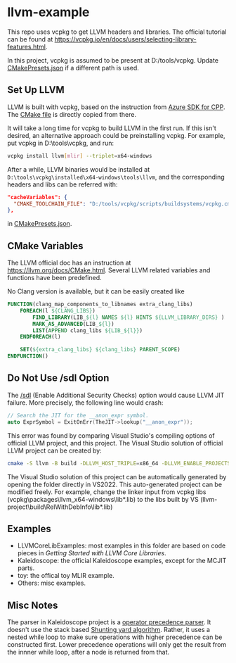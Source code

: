 # llvm-example

This repo uses vcpkg to get LLVM headers and libraries. The official tutorial can be found at https://vcpkg.io/en/docs/users/selecting-library-features.html.

In this project, vcpkg is assumed to be present at D:/tools/vcpkg. Update [CMakePresets.json](./CMakePresets.json) if a different path is used.

## Set Up LLVM

LLVM is built with vcpkg, based on the instruction from [Azure SDK for CPP](https://github.com/Azure/azure-sdk-for-cpp). The [CMake file](./cmake-modules/AzureVcpkg.cmake) is directly copied from there.

It will take a long time for vcpkg to build LLVM in the first run. If this isn't desired, an alternative approach could be preinstalling vcpkg.
For example, put vcpkg in D:\tools\vcpkg, and run:

```sh
vcpkg install llvm[mlir] --triplet=x64-windows
```

After a while, LLVM binaries would be installed at ```D:\tools\vcpkg\installed\x64-windows\tools\llvm```, and the corresponding headers and libs can be referred
with:

```json
"cacheVariables": {
  "CMAKE_TOOLCHAIN_FILE": "D:/tools/vcpkg/scripts/buildsystems/vcpkg.cmake"
},
```
in [CMakePresets.json](./CMakePresets.json).

## CMake Variables

The LLVM official doc has an instruction at https://llvm.org/docs/CMake.html. Several LLVM related variables and functions have been predefined.

No Clang version is available, but it can be easily created like

```cmake
FUNCTION(clang_map_components_to_libnames extra_clang_libs)
    FOREACH(l ${CLANG_LIBS})
        FIND_LIBRARY(LIB_${l} NAMES ${l} HINTS ${LLVM_LIBRARY_DIRS} )
        MARK_AS_ADVANCED(LIB_${l})
        LIST(APPEND clang_libs ${LIB_${l}})
    ENDFOREACH(l)

    SET(${extra_clang_libs} ${clang_libs} PARENT_SCOPE)
ENDFUNCTION()
```

## Do Not Use /sdl Option

The [/sdl](https://docs.microsoft.com/en-us/cpp/build/reference/sdl-enable-additional-security-checks) (Enable Additional Security Checks) option would cause LLVM JIT failure.
More precisely, the following line would crash:
```cpp
// Search the JIT for the __anon_expr symbol.
auto ExprSymbol = ExitOnErr(TheJIT->lookup("__anon_expr"));
```
This error was found by comparing Visual Studio's compiling options of official LLVM project, and this project. The Visual Studio solution of official LLVM project
can be created by:
```sh
cmake -S llvm -B build -DLLVM_HOST_TRIPLE=x86_64 -DLLVM_ENABLE_PROJECTS="clang"
```
The Visual Studio solution of this project can be automatically generated by opening the folder directly in VS2022. This auto-generated project can be modified freely.
For example, change the linker input from vcpkg libs (vcpkg\packages\llvm_x64-windows\lib\*.lib) to the libs built by VS (llvm-project\build\RelWithDebInfo\lib\*.lib)

## Examples

* LLVMCoreLibExamples: most examples in this folder are based on code pieces in *Getting Started with LLVM Core Libraries*.
* Kaleidoscope: the official Kaleidoscope examples, except for the MCJIT parts.
* toy: the offical toy MLIR example.
* Others: misc examples.

## Misc Notes

The parser in Kaleidoscope project is a [operator precedence parser](https://en.wikipedia.org/wiki/Operator-precedence_parser). It doesn't use the stack based
[Shunting yard algorithm](https://en.wikipedia.org/wiki/Shunting_yard_algorithm). Rather, it uses a nested while loop to make sure operations with higher precedence
can be constructed first. Lower precedence operations will only get the result from the innner while loop, after a node is returned from that.